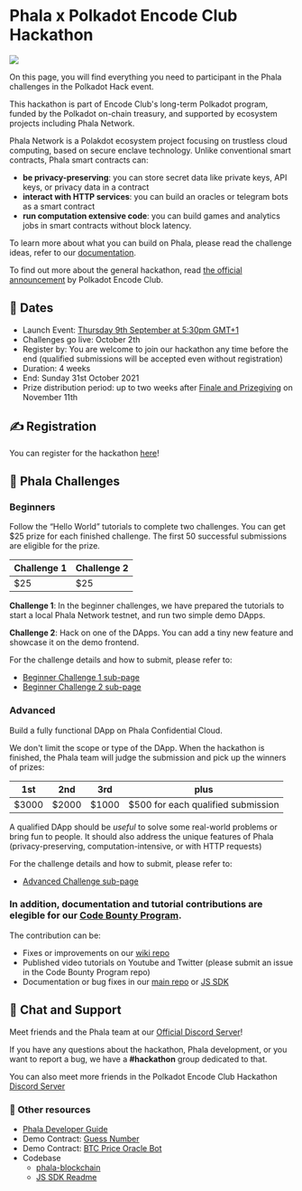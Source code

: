 # Phala x Polkadot Encode Club Hackathon

![](https://miro.medium.com/max/1400/1*jGlQlTIwoDBLYmN83Kzrzw.jpeg)

On this page, you will find everything you need to participant in the Phala challenges in the Polkadot Hack event.

This hackathon is part of Encode Club's long-term Polkadot program, funded by the Polkadot on-chain treasury, and supported by ecosystem projects including Phala Network.

Phala Network is a Polakdot ecosystem project focusing on trustless cloud computing, based on secure enclave technology. Unlike conventional smart contracts, Phala smart contracts can:

- **be privacy-preserving**: you can store secret data like private keys, API keys, or privacy data in a contract
- **interact with HTTP services**: you can build an oracles or telegram bots as a smart contract
- **run computation extensive code**: you can build games and analytics jobs in smart contracts without block latency.

To learn more about what you can build on Phala, please read the challenge ideas, refer to our [documentation](https://wiki.phala.network/en-us/docs/developer/).
<!-- and don't forget to join our workshop ==LINK, DATE==. -->

To find out more about the general hackathon, read [the official announcement](https://medium.com/encode-club/announcing-the-encode-polkadot-hackathon-ab0c215c8bff?source=friends_link&sk=8d5fd3290cb441659975a4c082ec7204) by Polkadot Encode Club.

## 📅 Dates

- Launch Event: [Thursday 9th September at 5:30pm GMT+1](https://www.eventbrite.co.uk/e/polkadot-hack-launch-event-tickets-164838330885?aff=ebdsoporgprofile)
- Challenges go live: October 2th
- Register by: You are welcome to join our hackathon any time before the end (qualified submissions will be accepted even without registration)
- Duration: 4 weeks
- End: Sunday 31st October 2021
- Prize distribution period: up to two weeks after [Finale and Prizegiving](https://www.eventbrite.co.uk/e/polkadot-hack-finale-tickets-169310717915?aff=ebdsoporgprofile) on November 11th

## ✍️ Registration

You can register for the hackathon [here](https://www.encode.club/polkadot-club-hackathon/#form)!

## 🏁 Phala Challenges

### Beginners

Follow the “Hello World” tutorials to complete two challenges. You can get $25 prize for each finished challenge. The first 50 successful submissions are eligible for the prize.

| Challenge 1 | Challenge 2 |
| -------- | -------- |
| $25    | $25    |

**Challenge 1**: In the beginner challenges, we have prepared the tutorials to start a local Phala Network testnet, and run two simple demo DApps.

**Challenge 2**: Hack on one of the DApps. You can add a tiny new feature and showcase it on the demo frontend.

For the challenge details and how to submit, please refer to:

- [Beginner Challenge 1 sub-page](beginner-challenge-1.md)
- [Beginner Challenge 2 sub-page](beginner-challenge-2.md)


### Advanced

Build a fully functional DApp on Phala Confidential Cloud.

We don't limit the scope or type of the DApp. When the hackathon is finished, the Phala team will judge the submission and pick up the winners of prizes:

| 1st | 2nd | 3rd | plus |
| -------- | -------- | -------- | -------- |
| $3000    | $2000    | $1000    | $500 for each qualified submission |

A qualified DApp should be _useful_ to solve some real-world problems or bring fun to people. It should also address the unique features of Phala (privacy-preserving, computation-intensive, or with HTTP requests)

For the challenge details and how to submit, please refer to:

- [Advanced Challenge sub-page](advanced-challenge.md)

### **In addition, documentation and tutorial contributions are elegible for our [Code Bounty Program](https://github.com/Phala-Network/bounty-program).**

The contribution can be:

- Fixes or improvements on our [wiki repo](https://github.com/Phala-Network/phala-wiki)
- Published video tutorials on Youtube and Twitter (please submit an issue in the Code Bounty Program repo)
- Documentation or bug fixes in our [main repo](https://github.com/Phala-Network/phala-blockchain) or [JS SDK](https://github.com/Phala-Network/js-sdk)

## 💬 Chat and Support

Meet friends and the Phala team at our [Official Discord Server](https://discord.gg/nJaehCD98Y)!

If you have any questions about the hackathon, Phala development, or you want to report a bug, we have a **#hackathon** group dedicated to that.

You can also meet more friends in the Polkadot Encode Club Hackathon [Discord Server](https://discord.gg/TKHSWSmTYZ)

<!-- ### 💻 Hackathon Workshop

==Notice for the workshop in Oct== -->

### 🧰 Other resources

- [Phala Developer Guide](https://wiki.phala.network/en-us/docs/developer/)
- Demo Contract: [Guess Number](https://github.com/Phala-Network/phala-blockchain/blob/encode-hackathon-2021/crates/phactory/src/contracts/guess_number.rs)
- Demo Contract: [BTC Price Oracle Bot](https://github.com/Phala-Network/phala-blockchain/blob/encode-hackathon-2021/crates/phactory/src/contracts/btc_price_bot.rs)
- Codebase
    - [phala-blockchain](https://github.com/Phala-Network/phala-blockchain)
    - [JS SDK Readme](https://github.com/Phala-Network/js-sdk/tree/main/packages/sdk)
